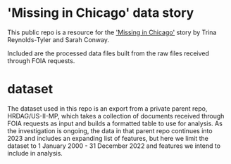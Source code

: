 # 'Missing in Chicago' data story
This public repo is a resource for the ['Missing in Chicago'](chicagomissingpersons.com/) story by Trina Reynolds-Tyler and Sarah Conway.

Included are the processed data files built from the raw files received through FOIA requests. 

# dataset
The dataset used in this repo is an export from a private parent repo, HRDAG/US-II-MP, which takes a collection of documents received through FOIA requests as input and builds a formatted table to use for analysis. As the investigation is ongoing, the data in that parent repo continues into 2023 and includes an expanding list of features, but here we limit the dataset to 1 January 2000 - 31 December 2022 and features we intend to include in analysis.

